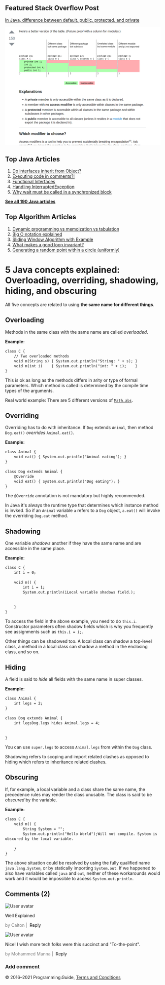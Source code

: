 <span class="underline"></span>

<span class="underline"></span>

## Featured Stack Overflow Post

[In Java, difference between default, public, protected, and private](https://stackoverflow.com/a/33627846/276052)

[<img src="../images/so-featured-33627846.png" alt="StackOverflow screenshot thumbnail" class="screenshot" />](https://stackoverflow.com/a/33627846/276052)

<span class="underline"></span>

## Top Java Articles

1.  [Do interfaces inherit from Object?](do-interfaces-inherit-from-object.html)
2.  [Executing code in comments?!](executing-code-in-comments.html)
3.  [Functional Interfaces](functional-interfaces.html)
4.  [Handling InterruptedException](handling-interrupted-exceptions.html)
5.  [Why wait must be called in a synchronized block](why-wait-must-be-in-synchronized.html)

[**See all 190 Java articles**](index.html)

## Top Algorithm Articles

1.  [Dynamic programming vs memoization vs tabulation](../dynamic-programming-vs-memoization-vs-tabulation.html)
2.  [Big O notation explained](../big-o-notation-explained.html)
3.  [Sliding Window Algorithm with Example](../sliding-window-example.html)
4.  [What makes a good loop invariant?](../what-makes-a-good-loop-invariant.html)
5.  [Generating a random point within a circle (uniformly)](../random-point-within-circle.html)

# 5 Java concepts explained: Overloading, overriding, shadowing, hiding, and obscuring

All five concepts are related to using **the same name for different things**.

## Overloading

Methods in the same class with the same name are called _overloaded_.

**Example:**

    class C {
        // Two overloaded methods
        void m(String s) { System.out.println("String: " + s); }
        void m(int i)    { System.out.println("int: " + i);    }
    }

This is ok as long as the methods differs in arity or type of formal parameters. Which method is called is determined by the compile time types of the arguments.

Real world example: There are 5 different versions of [`Math.abs`](https://docs.oracle.com/javase/8/docs/api/java/lang/Math.html).

## Overriding

Overriding has to do with inheritance. If `Dog` extends `Animal`, then method `Dog.eat()` _overrides_ `Animal.eat()`.

**Example:**

    class Animal {
        void eat() { System.out.println("Animal eating"); }
    }

    class Dog extends Animal {
        @Override
        void eat() { System.out.println("Dog eating"); }
    }

The `@Override` annotation is not mandatory but highly recommended.

In Java it's always the runtime type that determines which instance method is invked. So if an `Animal` variable `a` refers to a `Dog` object, `a.eat()` will invoke the overriding `Dog.eat` method.

## Shadowing

One variable _shadows_ another if they have the same name and are accessible in the same place.

**Example:**

    class C {
        int i = 0;

        void m() {
            int i = 1;
            System.out.println(iLocal variable shadows field.);


        }
    }

To access the field in the above example, you need to do `this.i`. Constructor parameters often shadow fields which is why you frequently see assignments such as `this.i = i;`.

Other things can be shadowed too. A local class can shadow a top-level class, a method in a local class can shadow a method in the enclosing class, and so on.

## Hiding

A field is said to _hide_ all fields with the same name in super classes.

**Example:**

    class Animal {
        int legs = 2;
    }

    class Dog extends Animal {
        int legsDog.legs hides Animal.legs = 4;


    }

You can use `super.legs` to access `Animal.legs` from within the `Dog` class.

Shadowing refers to scoping and import related clashes as opposed to hiding which refers to inheritance related clashes.

## Obscuring

If, for example, a local variable and a class share the same name, the precedence rules may render the class unusable. The class is said to be _obscured_ by the variable.

**Example:**

    class C {
        void m() {
            String System = "";
            System.out.println("Hello World");Will not compile. System is obscured by the local variable.

        }
    }

The above situation could be resolved by using the fully qualified name `java.lang.System`, or by statically importing `System.out`. If we happened to also have variables called `java` and `out`, neither of these workarounds would work and it would be impossible to access `System.out.println`.

## Comments (2)

![User avatar](https://www.gravatar.com/avatar/d41d8cd98f00b204e9800998ecf8427e?d=mp)

Well Explained

<span style="color: grey">by Calton | </span> <span class="reply-button">Reply</span>

![User avatar](https://www.gravatar.com/avatar/6bda4bb55b122a307c62310b0d42ed5d?d=mp)

Nice! I wish more tech folks were this succinct and "To-the-point".

<span style="color: grey">by Mohammed Manna | </span> <span class="reply-button">Reply</span>

### Add comment

© 2016–2021 Programming.Guide, [Terms and Conditions](../terms-and-conditions.html)
